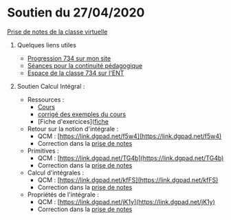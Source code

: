 # Soutien du 27/04/2020

[Prise de notes de la classe virtuelle](notes/)

1. Quelques liens utiles
   * [Progression 734 sur mon site](http://www.frederic-junier.org/TS2020/Progression/TS_2020.html)
   * [Séances pour la continuité pédagogique](https://frederic-junier.github.io/TS-2019-2020/)
   * [Espace de la classe 734 sur l'ENT](https://le-parc.ent.auvergnerhonealpes.fr/classes/classe-734/mathematiques/)

2. Soutien Calcul Intégral :
   * Ressources :
     * [Cours](http://frederic-junier.org/TS2020/Cours/TSCalculIntegralCours20V1-professeur-Web.pdf)
     * [corrigé des exemples du cours](../CalculIntegral/Corrige-Cours-CalculIntegralPartie2-2020.pdf)
     * [Fiche d'exercices]([fiche](https://frederic-junier.org/TS2020/Cours/TS-Exos-Integration2020-Fiche1-Web.pdf)
   * Retour sur la notion d'intégrale :
     * QCM : [https://link.dgpad.net/f5w4](https://link.dgpad.net/f5w4)
     * Correction dans la [prise de notes](notes/)
   * Primitives :
     * QCM : [https://link.dgpad.net/TG4b](https://link.dgpad.net/TG4b)
     * Correction dans la [prise de notes](notes/)
   * Calcul d'intégrales :
     * QCM : [https://link.dgpad.net/kfFS](https://link.dgpad.net/kfFS)
     * Correction dans la [prise de notes](notes/)
   * Propriétés de l'intégrale :
     * QCM : [https://link.dgpad.net/jK1y](https://link.dgpad.net/jK1y)
     * Correction dans la [prise de notes](notes/)
